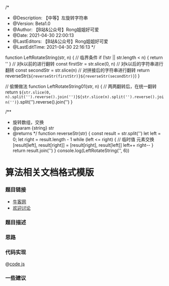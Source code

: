 /*
 * @Description: 【中等】左旋转字符串
 * @Version: Beta1.0
 * @Author: 【B站&公众号】Rong姐姐好可爱
 * @Date: 2021-04-30 22:00:13
 * @LastEditors: 【B站&公众号】Rong姐姐好可爱
 * @LastEditTime: 2021-04-30 22:16:13
 */

function LeftRotateString(str, n) {
  // 临界条件
  if (!str || str.length < n) {
    return ''
  }
  // 对k以前的进行翻转
  const firstStr = str.slice(0, n)
  // 对k以后的字符串进行翻转
  const secondStr = str.slice(n)
  // 对拼接后的字符串进行翻转
  return reverseStr(`${reverseStr(firstStr)}${reverseStr(secondStr)}`)
}

// 偷懒做法
function LeftRotateString01(str, n) {
  // 两两翻转后，在统一翻转
  return `${str.slice(0, n).split('').reverse().join('')}${str.slice(n).split('').reverse().join('')}`.split('').reverse().join('')
}

/**
 * 旋转数组，交换
 * @param {string} str
 * @returns
 */
function reverseStr(str) {
  const result = str.split('')
  let left = 0; let right = result.length - 1
  while (left <= right) {
    // 临时值 元素交换
    [result[left], result[right]] = [result[right], result[left]]
    left++
    right--
  }
  return result.join('')
}
console.log(LeftRotateString('', 6))
# 算法相关文档格式模版




### 题目链接

- [牛客网]()
- [欢迎讨论]()

### 题目描述


### 思路


### 代码实现

@[code js](@code/algorithm/剑指/栈队列堆/firstAppearingOnce.js)

### 一些建议
